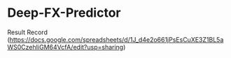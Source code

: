 # Deep-FX-Predictor
Result Record
 (https://docs.google.com/spreadsheets/d/1J_d4e2o661jPsEsCuXE3Z1BL5aWS0CzehIiGM64VcfA/edit?usp=sharing)
